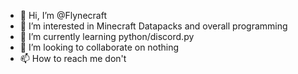 - 👋 Hi, I’m @Flynecraft
- 👀 I’m interested in Minecraft Datapacks and overall programming
- 🌱 I’m currently learning python/discord.py
- 💞️ I’m looking to collaborate on nothing
- 📫 How to reach me don't


<!---
Flynecraft/Flynecraft is a ✨ special ✨ repository because its `README.md` (this file) appears on your GitHub profile.
You can click the Preview link to take a look at your changes.
--->
